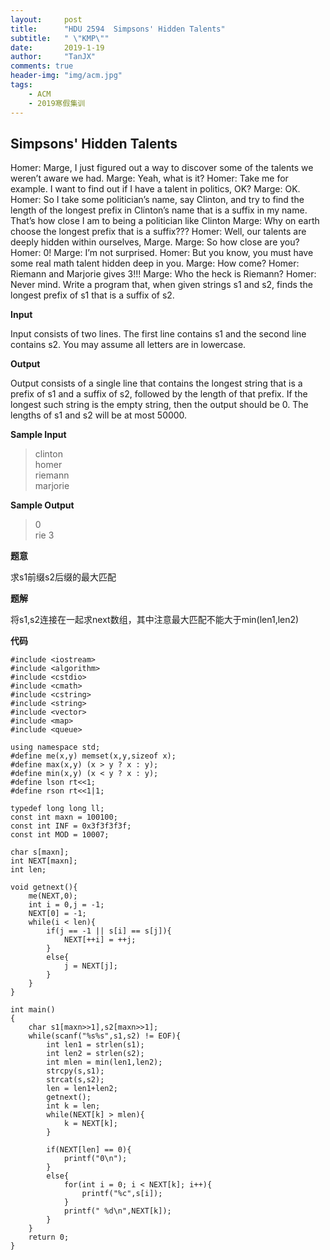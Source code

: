 ```yaml
---
layout:     post
title:      "HDU 2594  Simpsons' Hidden Talents"
subtitle:   " \"KMP\""
date:       2019-1-19
author:     "TanJX"
comments: true
header-img: "img/acm.jpg"
tags:
    - ACM
    - 2019寒假集训
---
```


##  Simpsons' Hidden Talents

Homer: Marge, I just figured out a way to discover some of the talents we weren’t aware we had. 
Marge: Yeah, what is it? 
Homer: Take me for example. I want to find out if I have a talent in politics, OK? 
Marge: OK. 
Homer: So I take some politician’s name, say Clinton, and try to find the length of the longest prefix 
in Clinton’s name that is a suffix in my name. That’s how close I am to being a politician like Clinton 
Marge: Why on earth choose the longest prefix that is a suffix??? 
Homer: Well, our talents are deeply hidden within ourselves, Marge. 
Marge: So how close are you? 
Homer: 0! 
Marge: I’m not surprised. 
Homer: But you know, you must have some real math talent hidden deep in you. 
Marge: How come? 
Homer: Riemann and Marjorie gives 3!!! 
Marge: Who the heck is Riemann? 
Homer: Never mind. 
Write a program that, when given strings s1 and s2, finds the longest prefix of s1 that is a suffix of s2.

**Input**

Input consists of two lines. The first line contains s1 and the second line contains s2. You may assume all letters are in lowercase.

**Output**

Output consists of a single line that contains the longest string that is a prefix of s1 and a suffix of s2, followed by the length of that prefix. If the longest such string is the empty string, then the output should be 0. 
The lengths of s1 and s2 will be at most 50000.

**Sample Input**

>clinton<br>
homer<br>
riemann<br>
marjorie<br>

**Sample Output**

>0<br>
rie 3

**题意**

求s1前缀s2后缀的最大匹配

**题解**

将s1,s2连接在一起求next数组，其中注意最大匹配不能大于min(len1,len2)

**代码**

```
#include <iostream>
#include <algorithm>
#include <cstdio>
#include <cmath>
#include <cstring>
#include <string>
#include <vector>
#include <map>
#include <queue>

using namespace std;
#define me(x,y) memset(x,y,sizeof x);
#define max(x,y) (x > y ? x : y);
#define min(x,y) (x < y ? x : y);
#define lson rt<<1;
#define rson rt<<1|1;

typedef long long ll;
const int maxn = 100100;
const int INF = 0x3f3f3f3f;
const int MOD = 10007;

char s[maxn];
int NEXT[maxn];
int len;

void getnext(){
    me(NEXT,0);
    int i = 0,j = -1;
    NEXT[0] = -1;
    while(i < len){
        if(j == -1 || s[i] == s[j]){
            NEXT[++i] = ++j;
        }
        else{
            j = NEXT[j];
        }
    }
}

int main()
{
    char s1[maxn>>1],s2[maxn>>1];
    while(scanf("%s%s",s1,s2) != EOF){
        int len1 = strlen(s1);
        int len2 = strlen(s2);
        int mlen = min(len1,len2);
        strcpy(s,s1);
        strcat(s,s2);
        len = len1+len2;
        getnext();
        int k = len;
        while(NEXT[k] > mlen){
            k = NEXT[k];
        }

        if(NEXT[len] == 0){
            printf("0\n");
        }
        else{
            for(int i = 0; i < NEXT[k]; i++){
                printf("%c",s[i]);
            }
            printf(" %d\n",NEXT[k]);
        }
    }
    return 0;
}
```